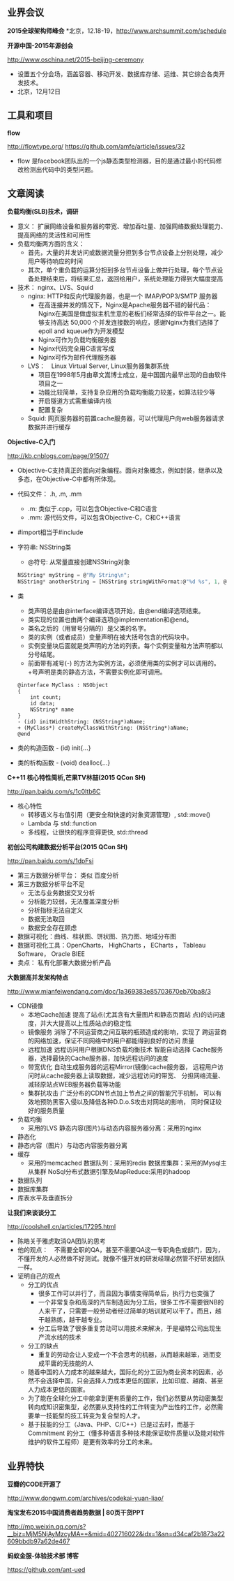 ## 业界会议


**2015全球架构师峰会**
*北京，12.18-19，http://www.archsummit.com/schedule


**开源中国-2015年源创会**

http://www.oschina.net/2015-beijing-ceremony
* 设置五个分会场，涵盖容器、移动开发、数据库存储、运维、其它综合各类开发技术。
* 北京，12月12日


## 工具和项目


**flow**

http://flowtype.org/
https://github.com/amfe/article/issues/32
* flow 是facebook团队出的一个js静态类型检测器，目的是通过最小的代码修改检测出代码中的类型问题。


##  文章阅读


**负载均衡(SLB)技术，调研**
* 意义： 扩展网络设备和服务器的带宽、增加吞吐量、加强网络数据处理能力、提高网络的灵活性和可用性
* 负载均衡两方面的含义：
   * 首先，大量的并发访问或数据流量分担到多台节点设备上分别处理，减少用户等待响应的时间
   * 其次，单个重负载的运算分担到多台节点设备上做并行处理，每个节点设备处理结束后，将结果汇总，返回给用户，系统处理能力得到大幅度提高
* 技术： nginx、LVS、Squid
   * nginx: HTTP和反向代理服务器，也是一个 IMAP/POP3/SMTP 服务器
      * 在高连接并发的情况下，Nginx是Apache服务器不错的替代品：Nginx在美国是做虚拟主机生意的老板们经常选择的软件平台之一。能够支持高达 50,000 个并发连接数的响应，感谢Nginx为我们选择了 epoll and kqueue作为开发模型
	  * Nginx可作为负载均衡服务器
	  * Nginx代码完全用C语言写成
	  * Nginx可作为邮件代理服务器
   * LVS：　Linux Virtual Server, Linux服务器集群系统
      * 项目在1998年5月由章文嵩博士成立，是中国国内最早出现的自由软件项目之一
	  * 功能比较简单，支持复杂应用的负载均衡能力较差，如算法较少等
	  * 开启隧道方式需重编译内核
	  * 配置复杂
   * Squid: 网页服务器的前置cache服务器，可以代理用户向web服务器请求数据并进行缓存


**Objective-C入门**

http://kb.cnblogs.com/page/91507/
* Objective-C支持真正的面向对象编程。面向对象概念，例如封装，继承以及多态，在Objective-C中都有所体现。
* 代码文件： .h, .m, .mm
   * .m: 类似于.cpp，可以包含Objective-C和C语言
   * .mm: 源代码文件，可以包含Objective-C，C和C++语言
* #import相当于#include
* 字符串: NSString类
   * @符号: 从常量直接创建NSString对象
	```javascript
    NSString* myString = @"My String\n";
	NSString* anotherString = [NSString stringWithFormat:@"%d %s", 1, @"lol"];
    ```
* 类
   * 类声明总是由@interface编译选项开始，由@end编译选项结束。
   * 类实现的位置也由两个编译选项@implementation和@end。
   * 类名之后的（用冒号分隔的）是父类的名字。
   * 类的实例（或者成员）变量声明在被大括号包含的代码块中。
   * 实例变量块后面就是类声明的方法的列表。每个实例变量和方法声明都以分号结尾。
   * 前面带有减号(-) 的方法为实例方法，必须使用类的实例才可以调用的。+号声明是类的静态方法，不需要实例化即可调用。
    ```
    @interface MyClass : NSObject
    {
        int count;
	    id data;
	    NSString* name
    }
    - (id) initWidthString: (NSString*)aName;
    + (MyClass*) createMyClassWithString: (NSString*)aName;
    @end
    ```
* 类的构造函数 - (id) init{...}

* 类的析构函数 - (void) dealloc{...}


**C++11 核心特性简析,芒果TV林喆(2015 QCon SH)**

http://pan.baidu.com/s/1c0ltb6C
* 核心特性
   * 转移语义与右值引用（更安全和快速的对象资源管理）, std::move()
   * Lambda 与 std::function
   * 多线程，让很快的程序变得更快, std::thread


**初创公司构建数据分析平台(2015 QCon SH)** 

http://pan.baidu.com/s/1dpFsi
* 第三方数据分析平台： 类似 百度分析
* 第三方数据分析平台不足
   * 无法与业务数据交叉分析
   * 分析能力较弱，无法覆盖深度分析
   * 分析指标无法自定义
   * 数据无法取回
   * 数据安全存在顾虑
* 数据可视化：曲线、柱状图、饼状图、热力图、地域分布图
* 数据可视化工具：OpenCharts， HighCharts ， ECharts ， Tableau Software， Oracle BIEE
* 卖点： 私有化部署大数据分析产品  


**大数据高并发架构特点**

http://www.mianfeiwendang.com/doc/1a369383e85703670eb70ba8/3
* CDN镜像
   * 本地Cache加速 提高了站点(尤其含有大量图片和静态页面站 点)的访问速度，并大大提高以上性质站点的稳定性
   * 镜像服务 消除了不同运营商之间互联的瓶颈造成的影响，实现了 跨运营商的网络加速，保证不同网络中的用户都能得到良好的访问 质量
   * 远程加速 远程访问用户根据DNS负载均衡技术 智能自动选择 Cache服务器，选择最快的Cache服务器，加快远程访问的速度
   * 带宽优化 自动生成服务器的远程Mirror(镜像)cache服务器， 远程用户访问时从cache服务器上读取数据，减少远程访问的带宽、 分担网络流量、减轻原站点WEB服务器负载等功能
   * 集群抗攻击 广泛分布的CDN节点加上节点之间的智能冗于机制， 可以有效地预防黑客入侵以及降低各种D.D.o.S攻击对网站的影响， 同时保证较好的服务质量
* 负载均衡
   * 采用的LVS 静态内容(图片)与动态内容服务器分离：采用的nginx
* 静态化
* 静态内容（图片）与动态内容服务器分离
* 缓存
   * 采用的memcached 数据队列：采用的redis 数据库集群：采用的Mysql主从集群 NoSql分布式数据引擎及MapReduce:采用的hadoop
* 数据队列
* 数据库集群
* 库表水平及垂直拆分


**让我们来谈谈分工**

http://coolshell.cn/articles/17295.html
* 陈皓关于雅虎取消QA团队的思考
* 他的观点：　不需要全职的QA，甚至不需要QA这一专职角色或部门，因为，不懂开发的人必然做不好测试。就像不懂开发的研发经理必然管不好研发团队一样。
* 证明自己的观点
   * 分工的优点
      * 很多工作可以并行了，而且因为事情变得简单后，执行力也变强了
      * 一个非常复杂和高深的汽车制造因为分工后，很多工作不需要很NB的人来干了，只需要一般劳动者经过简单的培训就可以干了。而且，越干越熟练，越干越专业。
      * 分工后导致了很多重复劳动可以用技术来解决，于是福特公司出现生产流水线的技术
   * 分工的缺点
      * 重复的劳动会让人变成一个不会思考的机器，从而越来越笨，进而变成平庸的无技能的人
   * 随着中国的人力成本的越来越大，国际化的分工因为商业资本的因素，必然不会选择中国，只会选择人力成本更低的国家，比如印度、越南、甚至人力成本更低的国家。
   * 为了能在全球化分工中能拿到更有质量的工作，我们必然要从劳动密集型转向成知识密集型，必然要从支持性的工作转变为产出性的工作，必然需要单一技能型的技工转变为复合型的人才。
   * 基于技能的分工（Java、PHP、C/C++）已是过去时，而基于 Commitment 的分工（懂多种语言多种技术能保证软件质量以及能对软件维护的软件工程师）是更有效率的分工的未来。


## 业界特快


**豆瓣的CODE开源了**

http://www.dongwm.com/archives/codekai-yuan-liao/


**淘宝发布2015中国消费者趋势数据 | 80页干货PPT**

http://mp.weixin.qq.com/s?__biz=MjM5NjAyMzcyMA==&mid=402716022&idx=1&sn=d34caf2b1873a22609bbdb97a62de467


**蚂蚁金服-体验技术部 博客**

https://github.com/ant-ued

